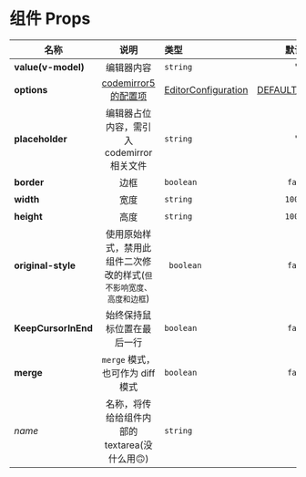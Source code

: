 # 组件 Props

[cm_config_url]: https://codemirror.net/doc/manual.html#config
[cm_editor_type_url]: https://codemirror.net/doc/manual.html#config
[default_options_url]: https://github.com/RennCheung/codemirror-editor-vue3/blob/main/packages/src/config/index.ts#L68

| 名称                |                                说明                                | 类型                                      |                 默认值                 |
| ------------------- | :----------------------------------------------------------------: | :---------------------------------------- | :------------------------------------: |
| **value(v-model)**  |                             编辑器内容                             | `string`                                  |                   ""                   |
| **options**         |                [codemirror5的配置项][cm_config_url]                | [EditorConfiguration][cm_editor_type_url] | [DEFAULT_OPTIONS][default_options_url] |
| **placeholder**     |             编辑器占位内容，需引入 codemirror 相关文件             | `string`                                  |                   ""                   |
| **border**          |                                边框                                | `boolean`                                 |                `false`                 |
| **width**           |                                宽度                                | `string`                                  |                `100%  `                |
| **height**          |                                高度                                | `string`                                  |                `100%  `                |
| **original-style**  | 使用原始样式，禁用此组件二次修改的样式(`但不影响宽度、高度和边框`) | ` boolean`                                |                `false`                 |
| **KeepCursorInEnd** |                     始终保持鼠标位置在最后一行                     | `boolean`                                 |                `false`                 |
| **merge**           |                  `merge` 模式，也可作为 diff 模式                  | `boolean`                                 |                `false`                 |
| _name_              |           名称，将传给给组件内部的 textarea(没什么用🙃)            | `string`                                  |                   -                    |
